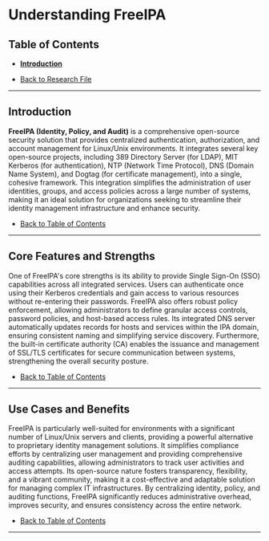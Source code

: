 # Understanding FreeIPA

## Table of Contents
- [**Introduction**](#introduction)

- [Back to Research File](../research.md)

---

## Introduction

**FreeIPA (Identity, Policy, and Audit)** is a comprehensive open-source security solution that provides centralized authentication, authorization, and account management for Linux/Unix environments. It integrates several key open-source projects, including 389 Directory Server (for LDAP), MIT Kerberos (for authentication), NTP (Network Time Protocol), DNS (Domain Name System), and Dogtag (for certificate management), into a single, cohesive framework. This integration simplifies the administration of user identities, groups, and access policies across a large number of systems, making it an ideal solution for organizations seeking to streamline their identity management infrastructure and enhance security.

- [Back to Table of Contents](#table-of-contents)

---

## Core Features and Strengths

One of FreeIPA's core strengths is its ability to provide Single Sign-On (SSO) capabilities across all integrated services. Users can authenticate once using their Kerberos credentials and gain access to various resources without re-entering their passwords. FreeIPA also offers robust policy enforcement, allowing administrators to define granular access controls, password policies, and host-based access rules. Its integrated DNS server automatically updates records for hosts and services within the IPA domain, ensuring consistent naming and simplifying service discovery. Furthermore, the built-in certificate authority (CA) enables the issuance and management of SSL/TLS certificates for secure communication between systems, strengthening the overall security posture.

- [Back to Table of Contents](#table-of-contents)

---

## Use Cases and Benefits

FreeIPA is particularly well-suited for environments with a significant number of Linux/Unix servers and clients, providing a powerful alternative to proprietary identity management solutions. It simplifies compliance efforts by centralizing user management and providing comprehensive auditing capabilities, allowing administrators to track user activities and access attempts. Its open-source nature fosters transparency, flexibility, and a vibrant community, making it a cost-effective and adaptable solution for managing complex IT infrastructures. By centralizing identity, policy, and auditing functions, FreeIPA significantly reduces administrative overhead, improves security, and ensures consistency across the entire network.

- [Back to Table of Contents](#table-of-contents)

---
